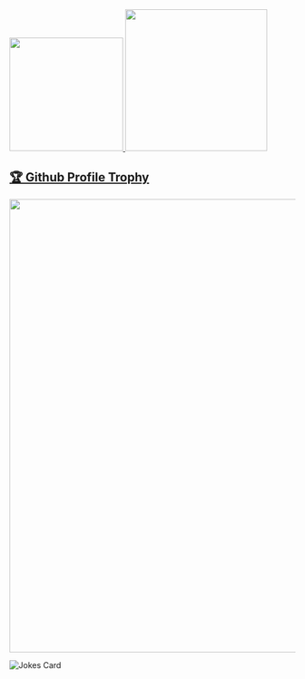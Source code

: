 <!-- 
![Anurag's GitHub stats](https://github-readme-stats.vercel.app/api?username=emad555&show_icons=true&theme=radical)

   [![Top Langs](https://github-readme-stats.vercel.app/api/top-langs/?username=emad555&hide_progress=true)]([https://github.com/anuraghazra/github-readme-stats](https://www.emad-alomari.com/))
 -->


<div>
<a href="https://github-readme-stats.vercel.app/api/top-langs/?username=emad555&hide_progress=true"> 
<img width=200 src="https://github-readme-stats.vercel.app/api/top-langs/?username=emad555&hide_progress=true">
</a>



<a href="https://github-readme-stats.vercel.app/api?username=emad555&show_icons=true&theme=radical">
<img width=250 src="https://github-readme-stats.vercel.app/api?username=emad555&show_icons=true&theme=radical"/>
</a>

</div>
   
<a href="https://github.com/ryo-ma/github-profile-trophy"><h2>🏆 Github Profile Trophy</h2></a>
<a href="https://github.com/ryo-ma/github-profile-trophy">
  <img width=800 src="https://github-profile-trophy.vercel.app/?username=ryo-ma&column=8&theme=gruvbox&no-frame=true"/>
</a>





<img src="https://readme-jokes.vercel.app/api" alt="Jokes Card" />



<!-- ![](https://komarev.com/ghpvc/?username=emad555&color=green) -->





